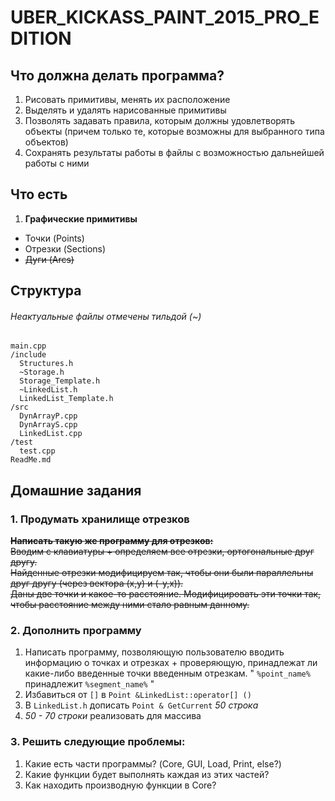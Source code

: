 # UBER\_KICKASS\_PAINT\_2015\_PRO\_EDITION

## Что должна делать программа?
1. Рисовать примитивы, менять их расположение  
2. Выделять и удалять нарисованные примитивы  
3. Позволять задавать правила, которым должны удовлетворять объекты (причем только те, которые возможны для выбранного типа объектов)  
4. Сохранять результаты работы в файлы с возможностью дальнейшей работы с ними  

## Что есть

1. **Графические примитивы**  
 + Точки   (Points)  
 + Отрезки (Sections)  
 + ~~Дуги    (Arcs)~~  

## Структура
###### Неактуальные файлы отмечены тильдой (~)
    main.cpp  
    /include  
      Structures.h  
      ~Storage.h  
      Storage_Template.h  
      ~LinkedList.h  
      LinkedList_Template.h  
    /src  
      DynArrayP.cpp  
      DynArrayS.cpp  
      LinkedList.cpp  
    /test  
      test.cpp  
    ReadMe.md  
 
## Домашние задания

### 1. Продумать хранилище отрезков

   ~~**Написать такую же программу для отрезков:**~~  
   ~~Вводим с клавиатуры + определяем все отрезки, ортогональные друг другу.~~  
   ~~Найденные отрезки модифицируем так, чтобы они были параллельны друг другу (через вектора (х,у) и (-у,х)).~~    
   ~~Даны две точки и какое-то расстояние. Модифицировать эти точки так, чтобы расстояние между ними стало равным данному.~~  

### 2. Дополнить программу
   1. Написать программу, позволяющую пользователю вводить информацию о точках и отрезках + проверяющую, принадлежат ли какие-либо введенные точки введенным отрезкам. " `%point_name%` принадлежит `%segment_name%` "  
   2. Избавиться от `[]` в `Point &LinkedList::operator[] ()`  
   3. В `LinkedList.h` дописать `Point & GetCurrent` *50 строка*  
   4. *50 - 70 строки* реализовать для массива  

### 3. Решить следующие проблемы:
1. Какие есть части программы? (Core, GUI, Load, Print, else?)  
2. Какие функции будет выполнять каждая из этих частей?  
3. Как находить производную функции в Core?  